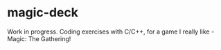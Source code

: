 # magic-deck
Work in progress. Coding exercises with C/C++, for a game I really like - Magic: The Gathering!
